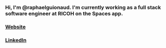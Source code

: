 ### Hi, I'm @raphaelguionaud. I'm currently working as a full stack software engineer at RICOH on the Spaces app.
### [Website](https://raphaelguionaud.github.io/)
### [LinkedIn](https://www.linkedin.com/in/raphael-guionaud-70b595232/)
